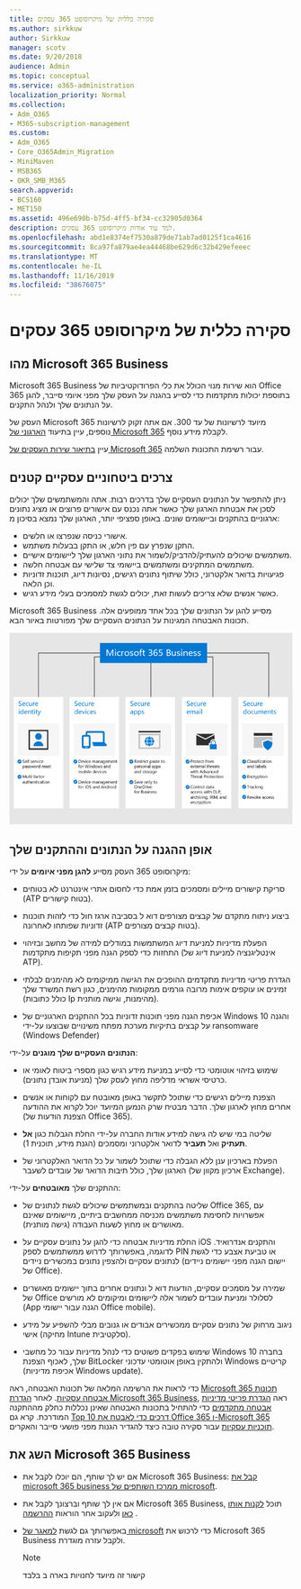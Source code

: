 ```yaml
---
title: סקירה כללית של מיקרוסופט 365 עסקים
ms.author: sirkkuw
author: Sirkkuw
manager: scotv
ms.date: 9/20/2018
audience: Admin
ms.topic: conceptual
ms.service: o365-administration
localization_priority: Normal
ms.collection:
- Adm_O365
- M365-subscription-management
ms.custom:
- Adm_O365
- Core_O365Admin_Migration
- MiniMaven
- MSB365
- OKR_SMB_M365
search.appverid:
- BCS160
- MET150
ms.assetid: 496e690b-b75d-4ff5-bf34-cc32905d0364
description: למד עוד אודות מיקרוסופט 365 עסקים.
ms.openlocfilehash: abd1e8374ef7530a879de71ab7ad0125f1ca4616
ms.sourcegitcommit: 8ca97fa879ae4ea44468be629d6c32b429efeeec
ms.translationtype: MT
ms.contentlocale: he-IL
ms.lasthandoff: 11/16/2019
ms.locfileid: "38676075"
---
```

# <a name="overview-of-microsoft-365-business"></a>סקירה כללית של מיקרוסופט 365 עסקים

## <a name="what-is-microsoft-365-business"></a>מהו Microsoft 365 Business

Microsoft 365 Business הוא שירות מנוי הכולל את כלי הפרודוקטיביות של Office 365 בתוספת יכולות מתקדמות כדי לסייע בהגנה על העסק שלך מפני איומי סייבר, להגן על הנתונים שלך ולנהל התקנים.
  
העסק של Microsoft 365 מיועד לרשיונות של עד 300. אם אתה זקוק לרשיונות נוספים, עיין בתיעוד [הארגוני של Microsoft 365](https://go.microsoft.com/fwlink/p/?linkid=860986) לקבלת מידע נוסף.

עיין [בתיאור שירות העסקים של Microsoft 365](https://docs.microsoft.com/office365/servicedescriptions/microsoft-365-service-descriptions/microsoft-365-business-service-description) עבור רשימת התכונות השלמה.
  
## <a name="small-business-security-needs"></a>צרכים ביטחוניים עסקיים קטנים

ניתן להתפשר על הנתונים העסקיים שלך בדרכים רבות. אתה והמשתמשים שלך יכולים לסכן את אבטחת הארגון שלך כאשר אתה נכנס עם אישורים פרוצים או מציג נתונים ארגוניים בהתקנים וביישומים שונים. באופן ספציפי יותר, הארגון שלך נמצא בסיכון מ:

- אישורי כניסה שנפרצו או חלשים.
- התקן שנפרץ עם פין חלש, או התקן בבעלות משתמש.
- משתמשים שיכולים להעתיק/להדביק/לשמור את נתוני הארגון שלך ליישומים אישיים.
- משתמשים המתקינים ומשתמשים ביישומי צד שלישי עם אבטחה חלשה.
- פגיעויות בדואר אלקטרוני, כולל שיתוף נתונים רגישים, נסיונות דיוג, תוכנות זדוניות וכן הלאה.
- כאשר אנשים שלא צריכים לעשות זאת, יכולים לגשת למסמכים בעלי מידע רגיש.

Microsoft 365 Business מסייע להגן על הנתונים שלך בכל אחד ממופעים אלה. תכונות האבטחה המגינות על הנתונים העסקיים שלך מפורטות באיור הבא.

![איור שמראה כיצד M365B מגן על העסק שלך.](media/m365businessvalueadd.png)

## <a name="how-your-data-and-devices-are-protected"></a>אופן ההגנה על הנתונים וההתקנים שלך

מיקרוסופט 365 העסק מסייע **להגן מפני איומים** על ידי:

- סריקת קישורים מיילים ומסמכים בזמן אמת כדי לחסום אתרי אינטרנט לא בטוחים (ATP בטוח קישורים).

- ביצוע ניתוח מתקדם של קבצים מצורפים דוא ל בסביבה ארגז חול כדי לזהות תוכנות זדוניות שפותחו לאחרונה (ATP בטוח קבצים מצורפים). 

- הפעלת מדיניות למניעת דיוג המשתמשות במודלים למידה של מחשב ובזיהוי התחזות כדי לספק הגנה מפני תקיפות מתקדמות (אינטליגנציה למניעת דיוג של ATP). 

- הגדרת פריטי מדיניות מתקדמים ההופכים את הגישה ממיקומים לא מהימנים לבלתי זמינים או עוקפים אימות מרובה גורמים ממקומות מהימנים, כגון רשת המשרד שלך (כולל כתובות Ip מהימנות, וגישה מותנית). 

- אכיפת הגנה מפני תוכנות זדוניות בכל ההתקנים הארגוניים של Windows 10 והגנה על קבצים בתיקיות מערכת מפתח משינויים שבוצעו על-ידי ransomware (Windows Defender)

**הנתונים העסקיים שלך מוגנים** על-ידי:

- שימוש בזיהוי אוטומטי כדי לסייע במניעת מידע רגיש כגון מספרי ביטוח לאומי או כרטיסי אשראי מדליפה מחוץ לעסק שלך (מניעת אובדן נתונים). 

- הצפנת מיילים רגישים כדי שתוכל לתקשר באופן מאובטח עם לקוחות או אנשים אחרים מחוץ לארגון שלך. הדבר מבטיח שרק הנמען המיועד יוכל לקרוא את ההודעה (הצפנת הודעות של Office 365).

- שליטה במי שיש לה גישה למידע אודות החברה על-ידי החלת הגבלות כגון **אל תעתיק** ואל **תעביר** לדואר אלקטרוני ומסמכים (הגנת מידע, תוכנית 1).

- הפעלת בארכיון ענן ללא הגבלה כדי שתוכל לשמור על כל הדואר האלקטרוני של הארגון שלך, כולל תיבות הדואר של עובדים לשעבר (ארכיון מקוון של Exchange).

ההתקנים שלך **מאובטחים** על-ידי:

- שליטה בהתקנים ובמשתמשים שיכולים לגשת לנתונים של Office 365, עם אפשרויות לחסימת משתמשים מכניסה ממחשבים ביתיים, מיישומים שאינם מאושרים או מחוץ לשעות העבודה (גישה מותנית).

- החלת מדיניות אבטחה כדי להגן על נתונים עסקיים על iOS והתקנים אנדרואיד. לדוגמה, באפשרותך לדרוש ממשתמשים לספק PIN או טביעת אצבע כדי לגשת לנתונים עסקיים ולהצפין נתונים במכשירים ניידים (יישום הגנה מפני יישומים ניידים של Office).

- שמירה על מסמכים עסקיים, הודעות דוא ל ונתונים אחרים בתוך יישומים מאושרים של Office לסלולר ומניעת עובדים לשמור אלה ליישומים ומיקומים לא מורשים (App הגנה עבור יישומי Office mobile).

- ניגוב מרחוק של נתונים עסקיים ממכשירים אבודים או גנובים מבלי להשפיע על מידע אישי (מחיקה Intune סלקטיבית).

- שימוש בפקדים פשוטים כדי לנהל מדיניות עבור כל מחשבי Windows 10 בחברה שלך, לאכוף הצפנת BitLocker ולהתקין באופן אוטומטי עדכוני Windows קריטיים (אכיפת מדיניות Windows update).

כדי לראות את הרשימה המלאה של תכונות האבטחה, ראה [Microsoft 365 תכונות אבטחה עסקיות](security-features.md). לאחר [הגדרת Microsoft 365 Business](set-up.md), ראה [הגדרת פריטי מדיניות אבטחה מתקדמים](set-up-advanced-security.md) כדי להתחיל בתכונות האבטחה שאינן נכללות כחלק מההתקנה המודרכת. קרא גם [Top 10 דרכים כדי לאבטח את Office 365 ו-Microsoft 365 תוכניות עסקיות](https://docs.microsoft.com/office365/admin/security-and-compliance/secure-your-business-data) עבור סקירה טובה כיצד להגדיר הגנות מפני פושעי סייבר והאקרים.

## <a name="get-microsoft-365-business"></a>השג את Microsoft 365 Business

- אם יש לך שותף, הם יוכלו לקבל את Microsoft 365 Business: [קבל את microsoft 365 business ממרכז השותפים של microsoft](get-microsoft-365-business.md#get-microsoft-365-business-from-microsoft-partner-center).

- אם אין לך שותף וברצונך לקבל את Microsoft 365 Business, תוכל [לקנות אותו כאן](https://www.microsoft.com/microsoft-365/business) ולעקוב אחר הוראות [ההרשמה](sign-up.md) .

- באפשרותך גם לגשת [למאגר של microsoft](https://www.microsoft.com/en-us/store/locations/find-a-store?icid=gm_fy18_hol_bopis_feature3&CustomerIntent=Consumer) כדי לרכוש את Microsoft 365 Business ולקבל עזרה מוגדרת.

    > [!NOTE]
    > קישור זה מיועד לחנויות בארה ב בלבד